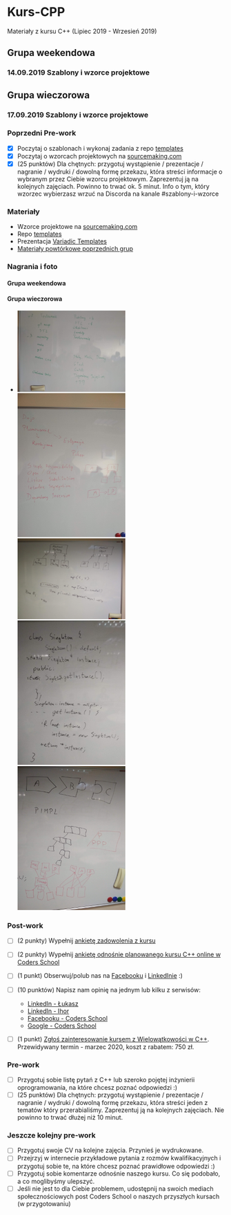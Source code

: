 # Kurs-CPP

Materiały z kursu C++ (Lipiec 2019 - Wrzesień 2019)

## Grupa weekendowa

### 14.09.2019 Szablony i wzorce projektowe

## Grupa wieczorowa

### 17.09.2019 Szablony i wzorce projektowe

### Poprzedni Pre-work

- [x] Poczytaj o szablonach i wykonaj zadania z repo [templates](https://github.com/ziobron/templates)
- [x] Poczytaj o wzorcach projektowych na [sourcemaking.com](https://sourcemaking.com/design_patterns)
- [x] (25 punktów) Dla chętnych: przygotuj wystąpienie / prezentacje / nagranie / wydruki / dowolną formę przekazu, która streści informacje o wybranym przez Ciebie wzorcu projektowym. Zaprezentuj ją na kolejnych zajęciach. Powinno to trwać ok. 5 minut. Info o tym, który wzorzec wybierzasz wrzuć na Discorda na kanale #szablony-i-wzorce

### Materiały

- Wzorce projektowe na [sourcemaking.com](https://sourcemaking.com/design_patterns)
- Repo [templates](https://github.com/ziobron/templates)
- Prezentacja [Variadic Templates](variadic_templates.pdf)
- [Materiały powtórkowe poprzednich grup](https://github.com/coders-school/kurs_cpp_zima_2019/tree/master/L13-templates,patterns,repetition/materialy_poprzednich_grup)

### Nagrania i foto

#### Grupa weekendowa
  
#### Grupa wieczorowa

- <img src="foto/01_worst_best.jpg" width="250px" /> <img src="foto/02_repetition.jpg" width="250px" />
  <img src="foto/03_patterns.jpg" width="250px" /> <img src="foto/04_singleton.jpg" width="250px" />
  <img src="foto/05_patterns.jpg" width="250px" />

### Post-work

- [ ] (2 punkty) Wypełnij [ankietę zadowolenia z kursu](https://forms.gle/FaXBgSZBSwbNjyo9A)
- [ ] (2 punkty) Wypełnij [ankietę odnośnie planowanego kursu C++ online w Coders School](https://forms.gle/FKbeyYZhA2tiUBoN8)
- [ ] (1 punkt) Obserwuj/polub nas na [Facebooku](https://www.facebook.com/szkola.coders.school) i [LinkedInie](https://www.linkedin.com/company/coders-school/) :)
- [ ] (10 punktów) Napisz nam opinię na jednym lub kilku z serwisów:

    - [LinkedIn - Łukasz](https://www.linkedin.com/in/lukaszziobron)
    - [LinkedIn - Ihor](https://www.linkedin.com/in/ihor-rudynskyi-86a81b172/)
    - [Facebooku - Coders School](https://www.facebook.com/szkola.coders.school)
    - [Google - Coders School](https://www.google.pl/maps/place/Coders.school/@50.7742468,8.0424075,5z/data=!3m1!4b1!4m5!3m4!1s0x470fc20ffeb98a75:0x9c523147244dbb99!8m2!3d51.1049959!4d17.0086049)

- [ ] (1 punkt) [Zgłoś zainteresowanie kursem z Wielowątkowości w C++](https://coders.school/mini-kursy-cpp/#zainteresowanie). Przewidywany termin - marzec 2020, koszt z rabatem: 750 zł.

### Pre-work

- [ ] Przygotuj sobie listę pytań z C++ lub szeroko pojętej inżynierii oprogramowania, na które chcesz poznać odpowiedzi :)
- [ ] (25 punktów) Dla chętnych: przygotuj wystąpienie / prezentacje / nagranie / wydruki / dowolną formę przekazu, która streści jeden z tematów który przerabialiśmy. Zaprezentuj ją na kolejnych zajęciach. Nie powinno to trwać dłużej niż 10 minut.

### Jeszcze kolejny pre-work

- [ ] Przygotuj swoje CV na kolejne zajęcia. Przynieś je wydrukowane.
- [ ] Przejrzyj w internecie przykładowe pytania z rozmów kwalifikacyjnych i przygotuj sobie te, na które chcesz poznać prawidłowe odpowiedzi :)
- [ ] Przygotuj sobie komentarze odnośnie naszego kursu. Co się podobało, a co moglibyśmy ulepszyć.
- [ ] Jeśli nie jest to dla Ciebie problemem, udostępnij na swoich mediach społecznościowych post Coders School o naszych przyszłych kursach (w przygotowaniu)
